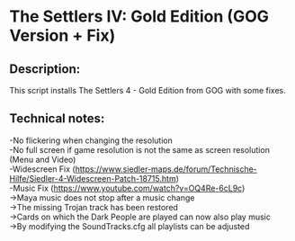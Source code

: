 # The Settlers IV: Gold Edition (GOG Version + Fix)

## Description:
This script installs The Settlers 4 - Gold Edition from GOG with some fixes.

## Technical notes:
-No flickering when changing the resolution<br>
-No full screen if game resolution is not the same as screen resolution (Menu and Video)<br>
-Widescreen Fix (https://www.siedler-maps.de/forum/Technische-Hilfe/Siedler-4-Widescreen-Patch-18715.htm)<br>
-Music Fix (https://www.youtube.com/watch?v=OQ4Re-6cL9c)<br>
   ->Maya music does not stop after a music change<br>
   ->The missing Trojan track has been restored<br>
   ->Cards on which the Dark People are played can now also play music<br>
   ->By modifying the SoundTracks.cfg all playlists can be adjusted<br>
